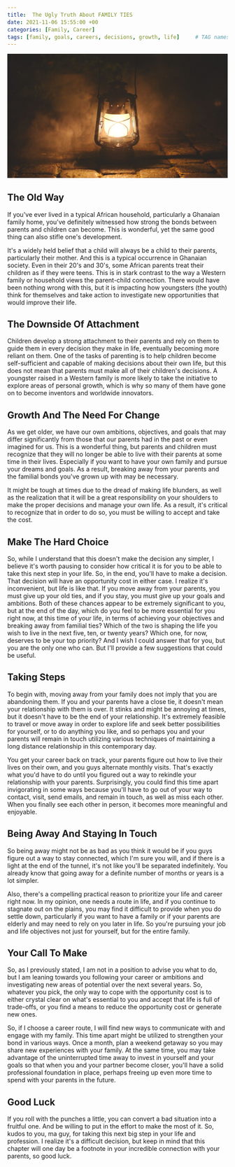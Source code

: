 ```yaml
---
title: 	The Ugly Truth About FAMILY TIES
date: 2021-11-06 15:55:00 +00
categories: [Family, Career]
tags: [family, goals, careers, decisions, growth, life]     # TAG names should always be lowercase
---
```


![old-ways](/assets/img/old-ways.jpg)

## The Old Way

If you've ever lived in a typical African household, particularly a Ghanaian family home, you've definitely witnessed how strong the bonds between parents and children can become. This is wonderful, yet the same good thing can also stifle one's development.

It's a widely held belief that a child will always be a child to their parents, particularly their mother. And this is a typical occurrence in Ghanaian society. Even in their 20's and 30's, some African parents treat their children as if they were teens. This is in stark contrast to the way a Western family or household views the parent-child connection. There would have been nothing wrong with this, but it is impacting how youngsters (the youth) think for themselves and take action to investigate new opportunities that would improve their life.

## The Downside Of Attachment

Children develop a strong attachment to their parents and rely on them to guide them in every decision they make in life, eventually becoming more reliant on them. One of the tasks of parenting is to help children become self-sufficient and capable of making decisions about their own life, but this does not mean that parents must make all of their children's decisions. A youngster raised in a Western family is more likely to take the initiative to explore areas of personal growth, which is why so many of them have gone on to become inventors and worldwide innovators.

## Growth And The Need For Change

As we get older, we have our own ambitions, objectives, and goals that may differ significantly from those that our parents had in the past or even imagined for us. This is a wonderful thing, but parents and children must recognize that they will no longer be able to live with their parents at some time in their lives. Especially if you want to have your own family and pursue your dreams and goals. As a result, breaking away from your parents and the familial bonds you've grown up with may be necessary.

It might be tough at times due to the dread of making life blunders, as well as the realization that it will be a great responsibility on your shoulders to make the proper decisions and manage your own life. As a result, it's critical to recognize that in order to do so, you must be willing to accept and take the cost.

## Make The Hard Choice

So, while I understand that this doesn't make the decision any simpler, I believe it's worth pausing to consider how critical it is for you to be able to take this next step in your life. So, in the end, you'll have to make a decision. That decision will have an opportunity cost in either case. I realize it's inconvenient, but life is like that. If you move away from your parents, you must give up your old ties, and if you stay, you must give up your goals and ambitions. Both of these chances appear to be extremely significant to you, but at the end of the day, which do you feel to be more essential for you right now, at this time of your life, in terms of achieving your objectives and breaking away from familial ties? Which of the two is shaping the life you wish to live in the next five, ten, or twenty years? Which one, for now, deserves to be your top priority?
And I wish I could answer that for you, but you are the only one who can. But I'll provide a few suggestions that could be useful.

## Taking Steps

To begin with, moving away from your family does not imply that you are abandoning them. If you and your parents have a close tie, it doesn't mean your relationship with them is over. It stinks and might be annoying at times, but it doesn't have to be the end of your relationship. It's extremely feasible to travel or move away in order to explore life and seek better possibilities for yourself, or to do anything you like, and so perhaps you and your parents will remain in touch utilizing various techniques of maintaining a long distance relationship in this contemporary day.

You get your career back on track, your parents figure out how to live their lives on their own, and you guys alternate monthly visits. That's exactly what you'd have to do until you figured out a way to rekindle your relationship with your parents. Surprisingly, you could find this time apart invigorating in some ways because you'll have to go out of your way to contact, visit, send emails, and remain in touch, as well as miss each other. When you finally see each other in person, it becomes more meaningful and enjoyable.

## Being Away And Staying In Touch

So being away might not be as bad as you think it would be if you guys figure out a way to stay connected, which I'm sure you will, and if there is a light at the end of the tunnel, it's not like you'll be separated indefinitely. You already know that going away for a definite number of months or years is a lot simpler.

Also, there's a compelling practical reason to prioritize your life and career right now. In my opinion, one needs a route in life, and if you continue to stagnate out on the plains, you may find it difficult to provide when you do settle down, particularly if you want to have a family or if your parents are elderly and may need to rely on you later in life. So you're pursuing your job and life objectives not just for yourself, but for the entire family.

## Your Call To Make

So, as I previously stated, I am not in a position to advise you what to do, but I am leaning towards you following your career or ambitions and investigating new areas of potential over the next several years. So, whatever you pick, the only way to cope with the opportunity cost is to either crystal clear on what's essential to you and accept that life is full of trade-offs, or you find a means to reduce the opportunity cost or generate new ones.

So, if I choose a career route, I will find new ways to communicate with and engage with my family. This time apart might be utilized to strengthen your bond in various ways. Once a month, plan a weekend getaway so you may share new experiences with your family. At the same time, you may take advantage of the uninterrupted time away to invest in yourself and your goals so that when you and your partner become closer, you'll have a solid professional foundation in place, perhaps freeing up even more time to spend with your parents in the future.

## Good Luck

If you roll with the punches a little, you can convert a bad situation into a fruitful one. And be willing to put in the effort to make the most of it. So, kudos to you, ma guy, for taking this next big step in your life and profession. I realize it's a difficult decision, but keep in mind that this chapter will one day be a footnote in your incredible connection with your parents, so good luck.

